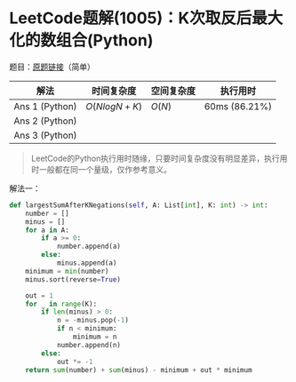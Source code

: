 # LeetCode题解(1005)：K次取反后最大化的数组合(Python)

题目：[原题链接](https://leetcode-cn.com/problems/maximize-sum-of-array-after-k-negations/)（简单）

| 解法           | 时间复杂度   | 空间复杂度 | 执行用时      |
| -------------- | ------------ | ---------- | ------------- |
| Ans 1 (Python) | $O(NlogN+K)$ | $O(N)$     | 60ms (86.21%) |
| Ans 2 (Python) |              |            |               |
| Ans 3 (Python) |              |            |               |

>  LeetCode的Python执行用时随缘，只要时间复杂度没有明显差异，执行用时一般都在同一个量级，仅作参考意义。

解法一：

```python
def largestSumAfterKNegations(self, A: List[int], K: int) -> int:
    number = []
    minus = []
    for a in A:
        if a >= 0:
            number.append(a)
        else:
            minus.append(a)
    minimum = min(number)
    minus.sort(reverse=True)

    out = 1
    for _ in range(K):
        if len(minus) > 0:
            n = -minus.pop(-1)
            if n < minimum:
                minimum = n
            number.append(n)
        else:
            out *= -1
    return sum(number) + sum(minus) - minimum + out * minimum
```

